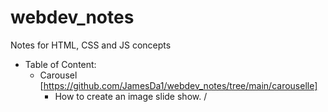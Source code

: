 # webdev_notes

Notes for HTML, CSS and JS concepts
- Table of Content:
  - Carousel [https://github.com/JamesDa1/webdev_notes/tree/main/carouselle] 
    - How to create an image slide show.
/
